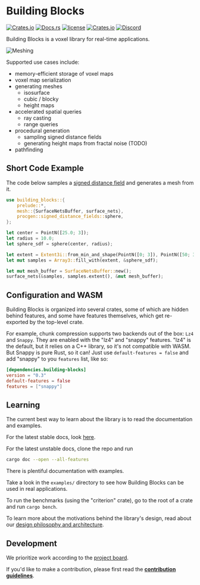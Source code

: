 # Building Blocks

[![Crates.io](https://img.shields.io/crates/v/building-blocks.svg)](https://crates.io/crates/building-blocks)
[![Docs.rs](https://docs.rs/building-blocks/badge.svg)](https://docs.rs/building-blocks)
[![license](https://img.shields.io/badge/license-MIT-blue.svg)](https://github.com/bonsairobo/building-blocks/blob/main/LICENSE)
[![Crates.io](https://img.shields.io/crates/d/building-blocks.svg)](https://crates.io/crates/building-blocks)
[![Discord](https://img.shields.io/discord/770726405557321778.svg?logo=discord&colorB=7289DA)](https://discord.gg/CnTNjwb)

Building Blocks is a voxel library for real-time applications.

![Meshing](https://i.imgur.com/IZwfRHc.gif)

Supported use cases include:

- memory-efficient storage of voxel maps
- voxel map serialization
- generating meshes
  - isosurface
  - cubic / blocky
  - height maps
- accelerated spatial queries
  - ray casting
  - range queries
- procedural generation
  - sampling signed distance fields
  - generating height maps from fractal noise (TODO)
- pathfinding

## Short Code Example

The code below samples a [signed distance field](https://en.wikipedia.org/wiki/Signed_distance_function) and generates a mesh from it.

```rust
use building_blocks::{
    prelude::*,
    mesh::{SurfaceNetsBuffer, surface_nets},
    procgen::signed_distance_fields::sphere,
};

let center = PointN([25.0; 3]);
let radius = 10.0;
let sphere_sdf = sphere(center, radius);

let extent = Extent3i::from_min_and_shape(PointN([0; 3]), PointN([50; 3]));
let mut samples = Array3::fill_with(extent, &sphere_sdf);

let mut mesh_buffer = SurfaceNetsBuffer::new();
surface_nets(&samples, samples.extent(), &mut mesh_buffer);
```

## Configuration and WASM

Building Blocks is organized into several crates, some of which are hidden behind features, and some have features themselves,
which get re-exported by the top-level crate.

For example, chunk compression supports two backends out of the box: `Lz4` and `Snappy`.
They are enabled with the "lz4" and "snappy" features. "lz4" is the default, but it relies on a C++ library, so
it's not compatible with WASM. But Snappy is pure Rust, so it can! Just use `default-features = false` and add "snappy"
to you `features` list, like so:

```toml
[dependencies.building-blocks]
version = "0.3"
default-features = false
features = ["snappy"]
```

## Learning

The current best way to learn about the library is to read the documentation and
examples.

For the latest stable docs, look [here](https://docs.rs/building_blocks/latest/building_blocks).

For the latest unstable docs, clone the repo and run

```sh
cargo doc --open --all-features
```

There is plentiful documentation with examples.

Take a look in the `examples/` directory to see how Building Blocks can be used
in real applications.

To run the benchmarks (using the "criterion" crate), go to the root of a crate
and run `cargo bench`.

To learn more about the motivations behind the library's design, read about our
[design philosophy and architecture](https://github.com/bonsairobo/building-blocks/blob/main/DESIGN.md).

## Development

We prioritize work according to the [project board](https://github.com/bonsairobo/building-blocks/projects/1).

If you'd like to make a contribution, please first read the
**[contribution guidelines](https://github.com/bonsairobo/building-blocks/blob/main/CONTRIBUTING.md)**.
